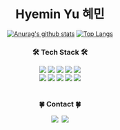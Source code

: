 <div align=center><h1>Hyemin Yu 혜민</h1></div>

<div align="center">
  
  [![Anurag's github stats](https://github-readme-stats.vercel.app/api?username=hyemco&theme=merko)](https://github.com/anuraghazra/github-readme-stats)
  [![Top Langs](https://github-readme-stats.vercel.app/api/top-langs/?username=hyemco&layout=compact&theme=merko)](https://github.com/anuraghazra/github-readme-stats)
</div>


<h3 align="center">🛠 Tech Stack 🛠</h3>

<div align="center">
  <img src="https://img.shields.io/badge/Python-3776AB?style=for-the-badge&logo=Python&logoColor=white"/>
  <img src="https://img.shields.io/badge/Java-007396?style=for-the-badge&logo=Java&logoColor=white"/>
  <img src="https://img.shields.io/badge/HTML-E34F26?style=for-the-badge&logo=HTML5&logoColor=white"/>
  <img src="https://img.shields.io/badge/CSS-1572B6?style=for-the-badge&logo=CSS3&logoColor=white"/>
  <img src="https://img.shields.io/badge/JavaScript-F7DF1E?style=for-the-badge&logo=JavaScript&logoColor=white"/>
  <br>
  <img src="https://img.shields.io/badge/SpringBoot-6DB33F?style=for-the-badge&logo=Spring&logoColor=white"/>
  <img src="https://img.shields.io/badge/aws-333664?style=for-the-badge&logo=amazon-aws&logoColor=white"/>
  <img src="https://img.shields.io/badge/Flask-000000?style=for-the-badge&logo=Flask&logoColor=white"/>
  <img src="https://img.shields.io/badge/Git-F05032?style=for-the-badge&logo=Git&logoColor=white"/>
  <img src="https://img.shields.io/badge/GitHub-181717?style=for-the-badge&logo=GitHub&logoColor=white"/>
</div>
<br>
<h3 align="center">🍀 Contact 🍀</h3>

<div align="center">
  <a href="https://velog.io/@hyemco"><img src="https://img.shields.io/badge/Tech%20Blog-11B48A?style=flat-square&logo=Vimeo&logoColor=white&link=https://velog.io/hyemco"/></a>&nbsp
  <a href="mailto:hyemco@gmail.com"><img src="https://img.shields.io/badge/Gmail-d14836?style=flat-square&logo=Gmail&logoColor=white&link=hyemco@gmail.com"/></a>
</div>

<!--
**hyemco/hyemco** is a ✨ _special_ ✨ repository because its `README.md` (this file) appears on your GitHub profile.

Here are some ideas to get you started:

- 🔭 I’m currently working on ...
- 🌱 I’m currently learning ...
- 👯 I’m looking to collaborate on ...
- 🤔 I’m looking for help with ...
- 💬 Ask me about ...
- 📫 How to reach me: ...
- 😄 Pronouns: ...
- ⚡ Fun fact: ...
-->
